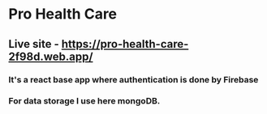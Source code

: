 # Pro Health Care

## Live site - https://pro-health-care-2f98d.web.app/

### It's a react base app where authentication is done by Firebase
### For data storage I use here mongoDB.